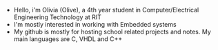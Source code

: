 - Hello, i'm Olivia (Olive), a 4th year student in Computer/Electrical Engineering Technology at RIT
- I'm mostly interested in working with Embedded systems
- My github is mostly for hosting school related projects and notes. My main languages are C, VHDL and C++

<!---
olive12108/olive12108 is a ✨ special ✨ repository because its `README.md` (this file) appears on your GitHub profile.
You can click the Preview link to take a look at your changes.
--->
